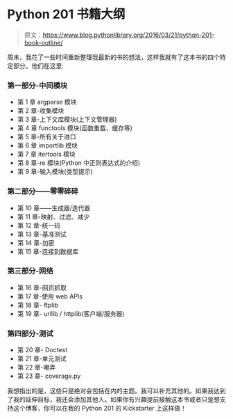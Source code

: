 # Python 201 书籍大纲

> 原文：<https://www.blog.pythonlibrary.org/2016/03/21/python-201-book-outline/>

周末，我花了一些时间重新整理我最新的书的想法，这样我就有了这本书的四个特定部分。他们在这里:

### **第一部分-中间模块**

*   第 1 章 argparse 模块
*   第 2 章-收集模块
*   第 3 章-上下文库模块(上下文管理器)
*   第 4 章 functools 模块(函数重载、缓存等)
*   第 5 章-所有关于进口
*   第 6 章 importlib 模块
*   第 7 章 itertools 模块
*   第 8 章-re 模块(Python 中正则表达式的介绍)
*   第 9 章-输入模块(类型提示)

### **第二部分——零零碎碎**

*   第 10 章——生成器/迭代器
*   第 11 章-映射、过滤、减少
*   第 12 章-统一码
*   第 13 章-基准测试
*   第 14 章-加密
*   第 15 章-连接到数据库

### 第三部分-网络

*   第 16 章-网页抓取
*   第 17 章-使用 web APIs
*   第 18 章- ftplib
*   第 19 章- urllib / httplib(客户端/服务器)

### 第四部分-测试

*   第 20 章- Doctest
*   第 21 章-单元测试
*   第 22 章-嘲弄
*   第 23 章- coverage.py

我想指出的是，这些只是绝对会包括在内的主题。我可以补充其他的。如果我达到了我的延伸目标，我还会添加其他人。如果你有兴趣提前接触这本书或者只是想支持这个博客，你可以在我的 Python 201 的 Kickstarter 上这样做！